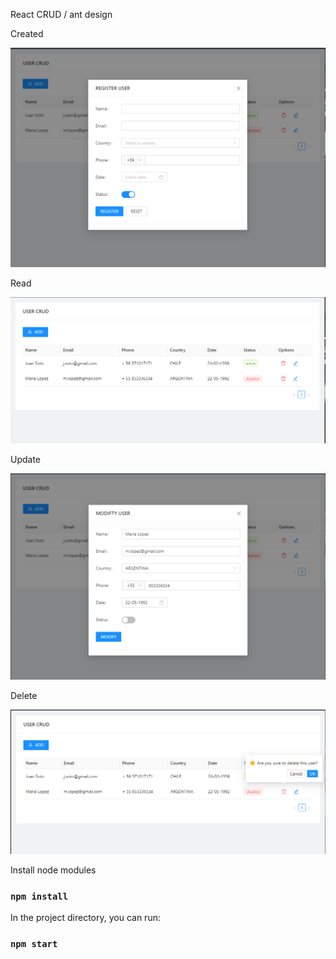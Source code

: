 React CRUD / ant design

Created 

![alt text](https://github.com/vicho-99/react-crud-ant-design/blob/main/save.PNG?raw=true)

Read

![alt text](https://github.com/vicho-99/react-crud-ant-design/blob/main/list.PNG?raw=true)

Update 

![alt text](https://github.com/vicho-99/react-crud-ant-design/blob/main/modify.PNG?raw=true)

Delete 

![alt text](https://github.com/vicho-99/react-crud-ant-design/blob/main/delete.PNG?raw=true)

Install node modules

### `npm install`

In the project directory, you can run:

### `npm start`
